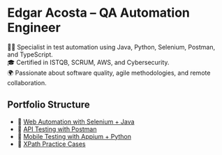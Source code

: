 # Edgar Acosta – QA Automation Engineer

👨‍💻 Specialist in test automation using Java, Python, Selenium, Postman, and TypeScript.  
🎓 Certified in ISTQB, SCRUM, AWS, and Cybersecurity.  
🌍 Passionate about software quality, agile methodologies, and remote collaboration.

## Portfolio Structure
- 📘 [Web Automation with Selenium + Java](./selenium-java-demo)
- 📘 [API Testing with Postman](./api-testing-postman)
- 📘 [Mobile Testing with Appium + Python](./appium-python-demo)
- 📘 [XPath Practice Cases](./xpath-exercises)
